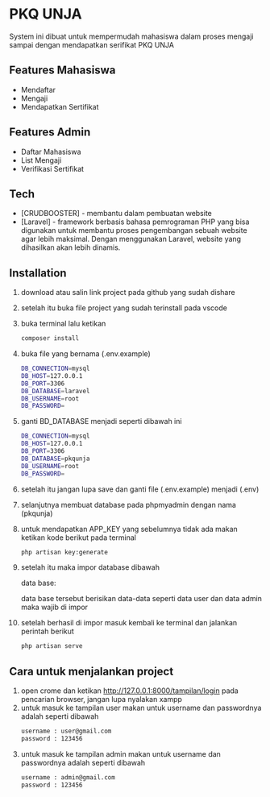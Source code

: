 # PKQ UNJA

System ini dibuat untuk mempermudah mahasiswa dalam proses mengaji sampai dengan mendapatkan serifikat PKQ UNJA
## Features Mahasiswa

- Mendaftar
- Mengaji
- Mendapatkan Sertifikat

## Features Admin

- Daftar Mahasiswa
- List Mengaji
- Verifikasi Sertifikat

## Tech

- [CRUDBOOSTER] - membantu dalam pembuatan website 
- [Laravel] - framework berbasis bahasa pemrograman PHP yang bisa digunakan untuk membantu proses pengembangan sebuah website agar lebih maksimal. Dengan menggunakan Laravel, website yang dihasilkan akan lebih dinamis.

## Installation
 1. download atau salin link project pada github yang sudah dishare
 2. setelah itu buka file project yang sudah terinstall pada vscode
 3. buka terminal lalu ketikan 
    ```sh
    composer install 
    ```
 4. buka file yang bernama (.env.example)
    ```sh
    DB_CONNECTION=mysql
    DB_HOST=127.0.0.1
    DB_PORT=3306
    DB_DATABASE=laravel
    DB_USERNAME=root
    DB_PASSWORD=
    ```
 5. ganti BD_DATABASE menjadi seperti dibawah ini
     ```sh
    DB_CONNECTION=mysql
    DB_HOST=127.0.0.1
    DB_PORT=3306
    DB_DATABASE=pkqunja
    DB_USERNAME=root
    DB_PASSWORD=
    ```
 6. setelah itu jangan lupa save dan ganti file (.env.example) menjadi (.env)
 7.  selanjutnya membuat database pada phpmyadmin dengan nama (pkqunja)
 8.  untuk mendapatkan APP_KEY yang sebelumnya tidak ada makan ketikan kode berikut pada terminal
        ```sh
        php artisan key:generate
        ```
 9. setelah itu maka impor database dibawah
    
    data base:
    
    data base tersebut berisikan data-data seperti data user dan data admin maka wajib di impor
 10.  setelah berhasil di impor masuk kembali ke terminal dan jalankan perintah berikut
         ```sh
        php artisan serve
        ```

##  Cara untuk menjalankan project
 1. open crome dan ketikan http://127.0.0.1:8000/tampilan/login pada pencarian browser, jangan lupa nyalakan xampp
 2. untuk masuk ke tampilan user makan untuk username dan passwordnya adalah seperti dibawah
    ```sh
    username : user@gmail.com
    password : 123456
    ```
 3. untuk masuk ke tampilan admin makan untuk username dan passwordnya adalah seperti dibawah
    ```sh
    username : admin@gmail.com
    password : 123456
    ```

